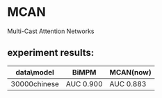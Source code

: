 # MCAN
Multi-Cast Attention Networks

## experiment results:

| data\model | BiMPM | MCAN(now) |
| ------ | ------ | ------ |
| 30000chinese | AUC 0.900 | AUC 0.883 |
